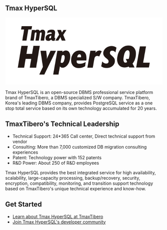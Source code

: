 ## Tmax HyperSQL
<img
    src="hypersql-logo.png"
    alt="HyperSQL Logo"
    style="display: inline-block; margin: 0 auto; width: 1024px"
/>

Tmax HyperSQL is an open-source DBMS professional service platform brand of TmaxTibero, a DBMS specialized S/W company.
TmaxTibero, Korea's leading DBMS company, provides PostgreSQL service as a one stop total service based on its own technology accumulated for 20 years.

## TmaxTibero's Technical Leadership
- Technical Support: 24*365 Call center, Direct technical support from vendor
- Consulting: More than 7,000 customized DB migration consulting experiences
- Patent: Technology power with 152 patents
- R&D Power: About 250 of R&D employees

Tmax HyperSQL provides the best integrated service for high availability, scalability, large-capacity processing, backup/recovery, security, encryption, compatibility, monitoring, and transition support technology based on TmaxTibero's unique technical experience and know-how.

## Get Started
- <a href="https://www.tmaxtibero.com/product/productView.do?seq=&rnum=&prod_cd=hypersql&detail_gubun=prod_question">Learn about Tmax HyperSQL at TmaxTibero</a>
- <a href="https://hypersql.github.io/postgresql-knowledge/">Join Tmax HyperSQL's developer community</a>
